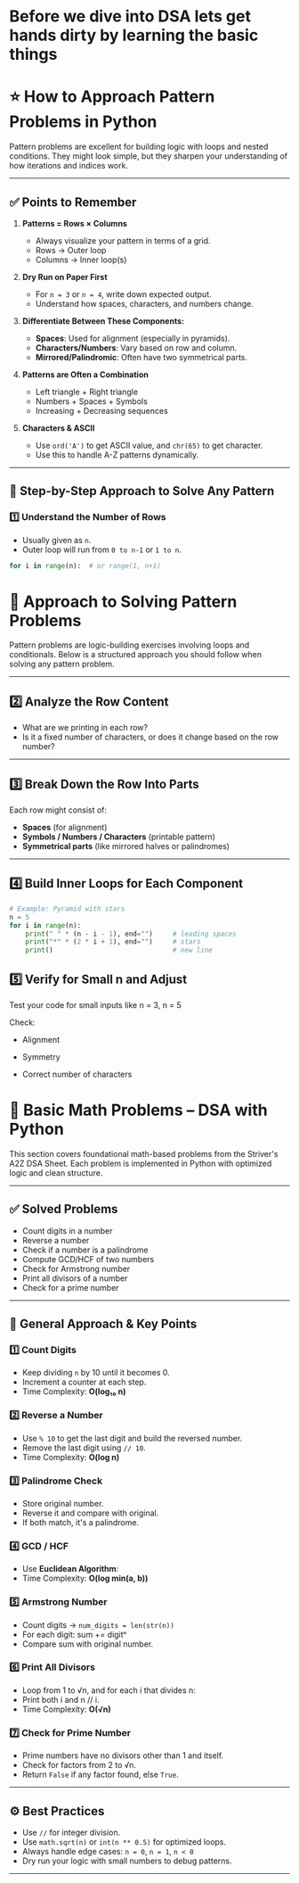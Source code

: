 # Before we dive into DSA lets get hands dirty by learning the basic things 
# ⭐ How to Approach Pattern Problems in Python

Pattern problems are excellent for building logic with loops and nested conditions. They might look simple, but they sharpen your understanding of how iterations and indices work.

---

## ✅ Points to Remember

1. **Patterns = Rows × Columns**
   - Always visualize your pattern in terms of a grid.
   - Rows → Outer loop  
   - Columns → Inner loop(s)

2. **Dry Run on Paper First**
   - For `n = 3` or `n = 4`, write down expected output.
   - Understand how spaces, characters, and numbers change.

3. **Differentiate Between These Components:**
   - **Spaces**: Used for alignment (especially in pyramids).
   - **Characters/Numbers**: Vary based on row and column.
   - **Mirrored/Palindromic**: Often have two symmetrical parts.

4. **Patterns are Often a Combination**
   - Left triangle + Right triangle
   - Numbers + Spaces + Symbols
   - Increasing + Decreasing sequences

5. **Characters & ASCII**
   - Use `ord('A')` to get ASCII value, and `chr(65)` to get character.
   - Use this to handle A-Z patterns dynamically.

---

## 🧠 Step-by-Step Approach to Solve Any Pattern

### 1️⃣ Understand the Number of Rows
- Usually given as `n`.
- Outer loop will run from `0 to n-1` or `1 to n`.

```python
for i in range(n):  # or range(1, n+1)
```
# 🧠 Approach to Solving Pattern Problems

Pattern problems are logic-building exercises involving loops and conditionals. Below is a structured approach you should follow when solving any pattern problem.

---

## 2️⃣ Analyze the Row Content

- What are we printing in each row?
- Is it a fixed number of characters, or does it change based on the row number?

---

## 3️⃣ Break Down the Row Into Parts

Each row might consist of:

- **Spaces** (for alignment)
- **Symbols / Numbers / Characters** (printable pattern)
- **Symmetrical parts** (like mirrored halves or palindromes)

---

## 4️⃣ Build Inner Loops for Each Component

```python
# Example: Pyramid with stars
n = 5
for i in range(n):
    print(" " * (n - i - 1), end="")     # leading spaces
    print("*" * (2 * i + 1), end="")     # stars
    print()                              # new line
```
## 5️⃣ Verify for Small n and Adjust
Test your code for small inputs like n = 3, n = 5

Check:

- Alignment

- Symmetry

- Correct number of characters

# 📘 Basic Math Problems – DSA with Python

This section covers foundational math-based problems from the Striver's A2Z DSA Sheet. Each problem is implemented in Python with optimized logic and clean structure.

---

## ✅ Solved Problems

- Count digits in a number
- Reverse a number
- Check if a number is a palindrome
- Compute GCD/HCF of two numbers
- Check for Armstrong number
- Print all divisors of a number
- Check for a prime number

---

## 🧠 General Approach & Key Points

### 1️⃣ Count Digits
- Keep dividing `n` by 10 until it becomes 0.
- Increment a counter at each step.
- Time Complexity: **O(log₁₀ n)**

### 2️⃣ Reverse a Number
- Use `% 10` to get the last digit and build the reversed number.
- Remove the last digit using `// 10`.
- Time Complexity: **O(log n)**

### 3️⃣ Palindrome Check
- Store original number.
- Reverse it and compare with original.
- If both match, it's a palindrome.

### 4️⃣ GCD / HCF
- Use **Euclidean Algorithm**:
- Time Complexity: **O(log min(a, b))**

### 5️⃣ Armstrong Number
- Count digits → `num_digits = len(str(n))`
- For each digit: sum += digitⁿ
- Compare sum with original number.

### 6️⃣ Print All Divisors
- Loop from 1 to √n, and for each i that divides n:
- Print both i and n // i.
- Time Complexity: **O(√n)**

### 7️⃣ Check for Prime Number
- Prime numbers have no divisors other than 1 and itself.
- Check for factors from 2 to √n.
- Return `False` if any factor found, else `True`.

---

## ⚙️ Best Practices

- Use `//` for integer division.
- Use `math.sqrt(n)` or `int(n ** 0.5)` for optimized loops.
- Always handle edge cases: `n = 0`, `n = 1`, `n < 0`
- Dry run your logic with small numbers to debug patterns.

---





